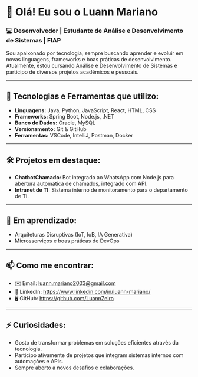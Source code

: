 # 👋 Olá! Eu sou o Luann Mariano

### 💻 Desenvolvedor | Estudante de Análise e Desenvolvimento de Sistemas | FIAP

Sou apaixonado por tecnologia, sempre buscando aprender e evoluir em novas linguagens, frameworks e boas práticas de desenvolvimento. Atualmente, estou cursando Análise e Desenvolvimento de Sistemas e participo de diversos projetos acadêmicos e pessoais.

---

## 🚀 Tecnologias e Ferramentas que utilizo:

- **Linguagens:** Java, Python, JavaScript, React, HTML, CSS
- **Frameworks:** Spring Boot, Node.js, .NET
- **Banco de Dados:** Oracle, MySQL
- **Versionamento:** Git & GitHub
- **Ferramentas:** VSCode, IntelliJ, Postman, Docker

---

## 🛠️ Projetos em destaque:

- **ChatbotChamado:** Bot integrado ao WhatsApp com Node.js para abertura automática de chamados, integrado com API.
- **Intranet de TI:** Sistema interno de monitoramento para o departamento de TI.

---

## 🎯 Em aprendizado:

- Arquiteturas Disruptivas (IoT, IoB, IA Generativa)
- Microsserviços e boas práticas de DevOps
---

## 📫 Como me encontrar:

- ✉️ Email: luann.mariano2003@gmail.com
- 💼 LinkedIn: https://www.linkedin.com/in/luann-mariano/
- 🖥️ GitHub: https://github.com/LuannZeiro

---

## ⚡ Curiosidades:

- Gosto de transformar problemas em soluções eficientes através da tecnologia.
- Participo ativamente de projetos que integram sistemas internos com automações e APIs.
- Sempre aberto a novos desafios e colaborações.


